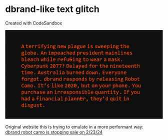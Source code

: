 # dbrand-like text glitch
Created with CodeSandbox

<img src="demo.gif">

Original website this is trying to emulate in a more performant way:<br>
<a href="https://dbrand.com/shop/special-edition/robot-camo?utm_source=product-launch&utm_medium=email&utm_campaign=robot-camo-retire&utm_content=email-02&_kx=kZRinw4hVm6Zr4L8K9qNTlr2WIZe859sHZAsJERuzec.LtH6ct">dbrand robot camo is stopping sale on 2/23/24</a>